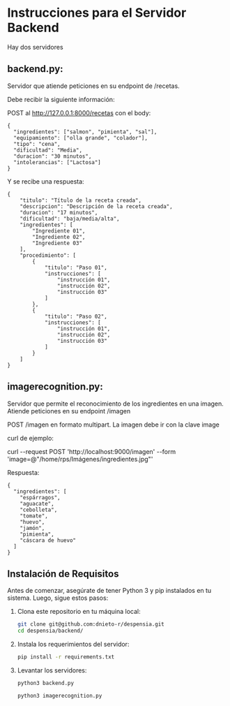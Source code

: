 # Instrucciones para el Servidor Backend

Hay dos servidores
## backend.py: 
Servidor que atiende peticiones en su endpoint de /recetas.

Debe recibir la siguiente información:

POST al http://127.0.0.1:8000/recetas con el body:
```
{
  "ingredientes": ["salmon", "pimienta", "sal"],
  "equipamiento": ["olla grande", "colador"],
  "tipo": "cena",
  "dificultad": "Media",
  "duracion": "30 minutos",
  "intolerancias": ["Lactosa"]
}
```

Y se recibe una respuesta:
```
{
	"titulo": "Título de la receta creada",
	"descripcion": "Descripción de la receta creada",
	"duracion": "17 minutos",
	"dificultad": "baja/media/alta",
	"ingredientes": [
		"Ingrediente 01",
		"Ingrediente 02",
		"Ingrediente 03"
    ],
	"procedimiento": [
		{
			"titulo": "Paso 01",
			"instrucciones": [
				"instrucción 01",
				"instrucción 02",
				"instrucción 03"
			]
		},
		{
			"titulo": "Paso 02",
			"instrucciones": [
				"instrucción 01",
				"instrucción 02",
				"instrucción 03"
			]
		}
	]
}
```

## imagerecognition.py: 
Servidor que permite el reconocimiento de los ingredientes en una imagen. Atiende peticiones en su endpoint /imagen

POST /imagen en formato multipart. La imagen debe ir con la clave image

curl de ejemplo:

curl --request POST 'http://localhost:9000/imagen' --form 'image=@"/home/rps/Imágenes/ingredientes.jpg"'

Respuesta:
```
{
  "ingredientes": [
    "espárragos",
    "aguacate",
    "cebolleta",
    "tomate",
    "huevo",
    "jamón",
    "pimienta",
    "cáscara de huevo"
  ]
}
```

## Instalación de Requisitos

Antes de comenzar, asegúrate de tener Python 3 y pip instalados en tu sistema. Luego, sigue estos pasos:

1. Clona este repositorio en tu máquina local:

   ```bash
   git clone git@github.com:dnieto-r/despensia.git
   cd despensia/backend/

2. Instala los requerimientos del servidor:

    ```bash
    pip install -r requirements.txt

3. Levantar los servidores:

    ```bash
    python3 backend.py

    python3 imagerecognition.py
